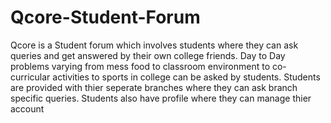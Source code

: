 # Qcore-Student-Forum

Qcore is a Student forum which involves students where they can ask queries and get answered by their own college friends. Day to Day problems varying from mess food to classroom environment to co-curricular activities to sports in college can be asked by students. Students are provided with thier seperate branches where they can ask branch specific queries. Students also have profile where they can manage thier account  

